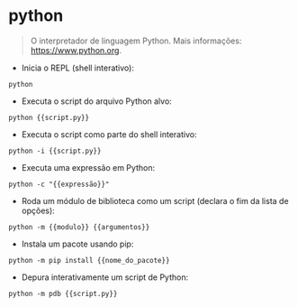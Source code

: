 # python
> O interpretador de linguagem Python.
> Mais informações: <https://www.python.org>.

- Inicia o REPL (shell interativo):

`python`

- Executa o script do arquivo Python alvo:

`python {{script.py}}`

- Executa o script como parte do shell interativo:

`python -i {{script.py}}`

- Executa uma expressão em Python:

`python -c "{{expressão}}"`

- Roda um módulo de biblioteca como um script (declara o fim da lista de opções):

`python -m {{modulo}} {{argumentos}}`

- Instala um pacote usando pip:

`python -m pip install {{nome_do_pacote}}`

- Depura interativamente um script de Python:

`python -m pdb {{script.py}}`
